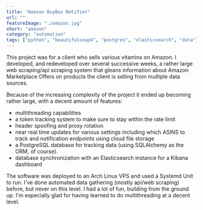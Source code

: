 ```yaml
---
title: "Amazon BuyBox Notifier"
url: ""
featureImage: "./amazon.jpg"
short: "amazon"
category: "automation"
tags: ["python", "beautifulsoup4", "postgres", "elasticsearch", "data"]
---
```

This project was for a client who sells various vitamins on Amazon. I developed,
and redeveloped over several successive weeks, a rather large web scraping/api
scraping system that gleans information about Amazon Marketplace Offers on
products the client is selling from multiple data sources.

Because of the increasing complexity of the project it ended up becoming rather
large, with a decent amount of features:

- multithreading capabilities
- a token tracking system to make sure to stay within the rate limit
- header spoofing and proxy rotation
- near real time updates for various settings including which ASINS to track and
  notification endpoints using cloud file storage
- a PostgreSQL database for tracking data (using SQLAlchemy as the ORM, of
  course).
- database synchronization with an Elasticsearch instance for a Kibana dashboard

The software was deployed to an Arch Linux VPS and used a Systemd Unit to run.
I've done automated data gathering (mostly api/web scraping) before, but never
on this level. I had a lot of fun, building from the ground up. I'm especially
glad for having learned to do multithreading at a decent level.
